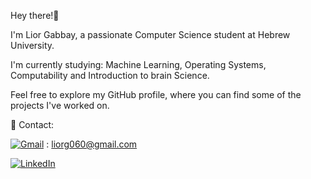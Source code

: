 Hey there!👋

I'm Lior Gabbay, a passionate Computer Science student at Hebrew University.

I'm currently studying:  Machine Learning, Operating Systems, Computability and Introduction to brain Science.

Feel free to explore my GitHub profile, where you can find some of the projects I've worked on. 

📧 Contact:

[![Gmail](https://img.shields.io/badge/-Gmail-D14836?style=flat&logo=Gmail&logoColor=white)](mailto:liorg060@gmail.com) : liorg060@gmail.com
 
[![LinkedIn](https://img.shields.io/badge/-LinkedIn-0077B5?style=flat&logo=LinkedIn&logoColor=white&link=https://www.linkedin.com/in/lior-gabbay-b609b2268/)](https://www.linkedin.com/in/lior-gabbay-b609b2268/)

